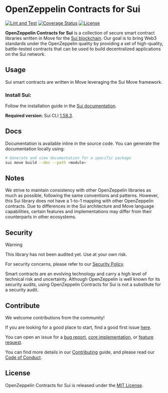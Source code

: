 # OpenZeppelin Contracts for Sui

[![Lint and Test](https://github.com/OpenZeppelin/contracts-sui/actions/workflows/test.yml/badge.svg)](https://github.com/OpenZeppelin/contracts-sui/actions/workflows/test.yml)
[![Coverage Status](https://codecov.io/gh/OpenZeppelin/contracts-sui/graph/badge.svg)](https://codecov.io/gh/OpenZeppelin/contracts-sui)
[![License](https://img.shields.io/github/license/OpenZeppelin/contracts-sui)](https://github.com/OpenZeppelin/contracts-sui/blob/main/LICENSE)

**OpenZeppelin Contracts for Sui** is a collection of secure smart contract
libraries written in Move for the [Sui blockchain](https://sui.io/). Our goal
is to bring Web3 standards under the OpenZeppelin quality by providing a set of
high-quality, battle-tested contracts that can be used to build decentralized
applications on the Sui network.

## Usage

Sui smart contracts are written in Move leveraging the Sui Move framework.

### Install Sui:

Follow the installation guide in the [Sui documentation](https://docs.sui.io/guides/developer/getting-started/sui-install).

**Required version**: Sui CLI [1.58.3](https://github.com/MystenLabs/sui/releases/tag/mainnet-v1.58.3).

## Docs

Documentation is available inline in the source code. You can generate the
documentation locally using:

```bash
# Generate and view documentation for a specific package
sui move build --doc --path <module>
```

## Notes

We strive to maintain consistency with other OpenZeppelin libraries as much as
possible, following the same conventions and patterns. However, this Sui library
does not have a 1-to-1 mapping with other OpenZeppelin contracts. Due to
differences in the Sui architecture and Move language capabilities, certain
features and implementations may differ from their counterparts in other
ecosystems.

## Security

> [!Warning]
> This library has not been audited yet. Use at your own risk.

For security concerns, please refer to our [Security Policy](./SECURITY.md).

Smart contracts are an evolving technology and carry a high level of technical
risk and uncertainty. Although OpenZeppelin is well known for its security
audits, using OpenZeppelin Contracts for Sui is not a substitute for a security
audit.

## Contribute

We welcome contributions from the community!

If you are looking for a good place to start, find a good first issue
[here](https://github.com/OpenZeppelin/contracts-sui/issues?q=is%3Aissue%20state%3Aopen%20label%3A%22good%20first%20issue%22).

You can open an issue for a
[bug report](https://github.com/OpenZeppelin/contracts-sui/issues/new?template=bug_report.yml),
[core implementation](https://github.com/OpenZeppelin/contracts-sui/issues/new?template=core_implementation.yml),
or [feature request](https://github.com/OpenZeppelin/contracts-sui/issues/new?template=feature_request.yml).

You can find more details in our [Contributing](./CONTRIBUTING.md) guide, and
please read our [Code of Conduct](./CODE_OF_CONDUCT.md).

## License

OpenZeppelin Contracts for Sui is released under the [MIT License](./LICENSE).
